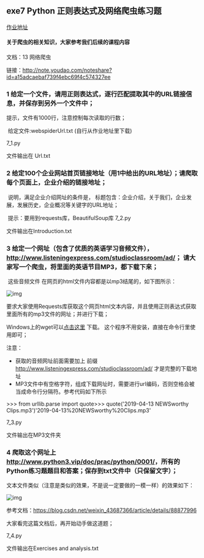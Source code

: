## exe7 Python 正则表达式及网络爬虫练习题

[作业地址](https://note.youdao.com/ynoteshare1/index.html?id=365ba9d1f85c739bc317577af1dfc374&type=note)

#### 关于爬虫的相关知识，大家参考我们后续的课程内容

文档：13 网络爬虫

链接：<http://note.youdao.com/noteshare?id=a15adcaebaf739f4ebc69f4c574327ee>



### 1 给定一个文件，请用正则表达式，逐行匹配提取其中的URL链接信息，并保存到另外一个文件中；

   提示，文件有1000行，注意控制每次读取的行数；

​    给定文件:webspiderUrl.txt  (自行从作业地址里下载)

7_1.py

文件输出在 Url.txt



### 2 给定100个企业网站首页链接地址（用1中给出的URL地址）；请爬取每个页面上，企业介绍的链接地址；

​    说明，满足企业介绍网址的条件是， 标题包含：企业介绍，关于我们，企业发展，发展历史，企业概况等关键字的URL地址；

​    提示：要用到requests库，BeautifulSoup库
7_2.py

文件输出在Introduction.txt




### 3  给定一个网址（包含了优质的英语学习音频文件），<http://www.listeningexpress.com/studioclassroom/ad/>；  请大家写一个爬虫，将里面的英语节目MP3，都下载下来；

​     这些音频文件 在网页的html文件内容都是以mp3结尾的，如下图所示：

![img](https://note.youdao.com/yws/public/resource/365ba9d1f85c739bc317577af1dfc374/xmlnote/B42CD4A7D5F94820AAE29F735E8D5C9A/27574)

   要求大家使用Requests库获取这个网页html文本内容，并且使用正则表达式获取里面所有的mp3文件的网址；并进行下载；

  Windows上的wget可以[点击这里](https://eternallybored.org/misc/wget/1.19.4/32/wget.exe) 下载。 这个程序不用安装，直接在命令行里使用即可；

注意：

- 获取的音频网址前面需要加上 前缀 http://www.listeningexpress.com/studioclassroom/ad/ 才是完整的下载地址
- MP3文件中有空格字符，组成下载网址时，需要进行url编码，否则空格会被当成命令行分隔符。参考代码如下所示

\>>> from urllib.parse import quote>>> quote('2019-04-13 NEWSworthy Clips.mp3')'2019-04-13%20NEWSworthy%20Clips.mp3'

7_3.py

文件输出在MP3文件夹




### 4 爬取这个网址上<http://www.python3.vip/doc/prac/python/0001/>，所有的Python练习题题目和答案；保存到txt文件中（只保留文字）；

​    文本文件类似（注意是类似的效果，不是说一定要做的一模一样）的效果如下：

![img](https://note.youdao.com/yws/public/resource/365ba9d1f85c739bc317577af1dfc374/xmlnote/BC457B2D15C64451AF0579B18A353FE9/27596)

  参考文档：<https://blog.csdn.net/weixin_43687366/article/details/88877996>

   大家看完这篇文档后，再开始动手做这道题；

7_4.py

文件输出在Exercises and analysis.txt